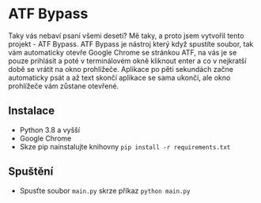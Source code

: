 # ATF Bypass
Taky vás nebaví psaní všemi deseti? Mě taky, a proto jsem vytvořil tento projekt - ATF Bypass. ATF Bypass je nástroj který když spustíte soubor, tak vám automaticky otevře Google Chrome se stránkou ATF, na vás je se pouze prihlásit a poté v terminálovém okně kliknout enter a co v nejkratší době se vrátit na okno prohlížeče. Aplikace po pěti sekundách začne automaticky psát a až text skončí aplikace se sama ukončí, ale okno prohlížeče vám zůstane otevřené.

## **Instalace**
- Python 3.8 a vyšší
- Google Chrome
- Skze pip nainstalujte knihovny `pip install -r requirements.txt`

## **Spuštění**
- Spusťte soubor `main.py` skrze příkaz `python main.py`
